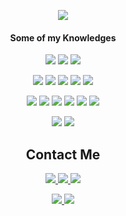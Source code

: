 <p align="center">
  <img src="https://user-images.githubusercontent.com/5198206/88469185-e5a61480-cec4-11ea-82af-fee1e028f58c.gif"/>
</p>

<h4 align="center">Some of my Knowledges</h4>
<p align="center">
  <img src="https://img.shields.io/badge/html5-%230A0A0A.svg?&style=for-the-badge&logo=html5&logoColor=E34F26"/>
  <img src="https://img.shields.io/badge/css3-%230A0A0A.svg?&style=for-the-badge&logo=css3&logoColor=1572B6"/>
  <img src="https://img.shields.io/badge/JavaScript-%230A0A0A.svg?&style=for-the-badge&logo=javascript&logoColor=F7DF1E"/>
</p>

<p align="center">
  <img src="https://img.shields.io/badge/Vue.js-%234FC08D.svg?&style=for-the-badge&logo=vue.js&logoColor=white"/>
  <img src="https://img.shields.io/badge/Vuetify-%231867C0.svg?&style=for-the-badge&logo=vuetify&logoColor=white"/>
  <img src="https://img.shields.io/badge/Bootstrap-%23563D7C.svg?&style=for-the-badge&logo=bootstrap&logoColor=white"/>
  <img src="https://img.shields.io/badge/MongoDB-%2347A248.svg?&style=for-the-badge&logo=mongodb&logoColor=white"/>
  <img src="https://img.shields.io/badge/MySQL-%234479A1.svg?&style=for-the-badge&logo=mysql&logoColor=white"/>
</p>

<p align="center">
  <img src="https://img.shields.io/badge/Sass-%23CC6699.svg?&style=for-the-badge&logo=sass&logoColor=white"/>
  <img src="https://img.shields.io/badge/Git-%23F05032.svg?&style=for-the-badge&logo=git&logoColor=white"/>
  <img src="https://img.shields.io/badge/GitHub-%23181717.svg?&style=for-the-badge&logo=github&logoColor=white"/>
  <img src="https://img.shields.io/badge/Heroku-%23430098.svg?&style=for-the-badge&logo=heroku&logoColor=white"/>
  <img src="https://img.shields.io/badge/Python-%233776AB.svg?&style=for-the-badge&logo=python&logoColor=white"/>
  <img src="https://img.shields.io/badge/Raspberry Pi-%23C51A4A.svg?&style=for-the-badge&logo=raspberry-pi&logoColor=white"/>
</p>

<p align="center">
  <img src="https://img.shields.io/badge/Photoshop-%2326C9FF.svg?&style=for-the-badge&logo=adobe-photoshop&logoColor=white"/>
  <img src="https://img.shields.io/badge/Illustrator-%23F37021.svg?&style=for-the-badge&logo=adobe-illustrator&logoColor=white"/>
</p>


<h2 align="center">Contact Me</h2>
<p align="center">
  <a href="https://www.linkedin.com/in/vittorio-retrivi/">
    <img src="https://img.shields.io/badge/linkedIn-%230077B5.svg?&style=for-the-badge&logo=linkedin&logoColor=white"/>
  </a>
  <a href="mailto: vittorioretrivi@gmail.com">
    <img src="https://img.shields.io/badge/vittorioretrivi@gmail.com-%23D14836.svg?&style=for-the-badge&logo=gmail&logoColor=white"/>
  </a>
  <a href="https://motiontx.github.io/">
    <img src="https://img.shields.io/badge/Personal.Web-%230A0A0A.svg?&style=for-the-badge&logo=dev-dot-to&logoColor=white"/>
  </a>
</p>
<p align="center">
  <a href="https://codepen.io/motiontx">
    <img src="https://img.shields.io/badge/Codepen-%23000000.svg?&style=for-the-badge&logo=codepen&logoColor=white"/>
  </a>
  <a href="https://twitter.com/vittorioretrivi">
    <img src="https://img.shields.io/badge/Twitter-%231DA1F2.svg?&style=for-the-badge&logo=twitter&logoColor=white"/>
  </a>
</p>
